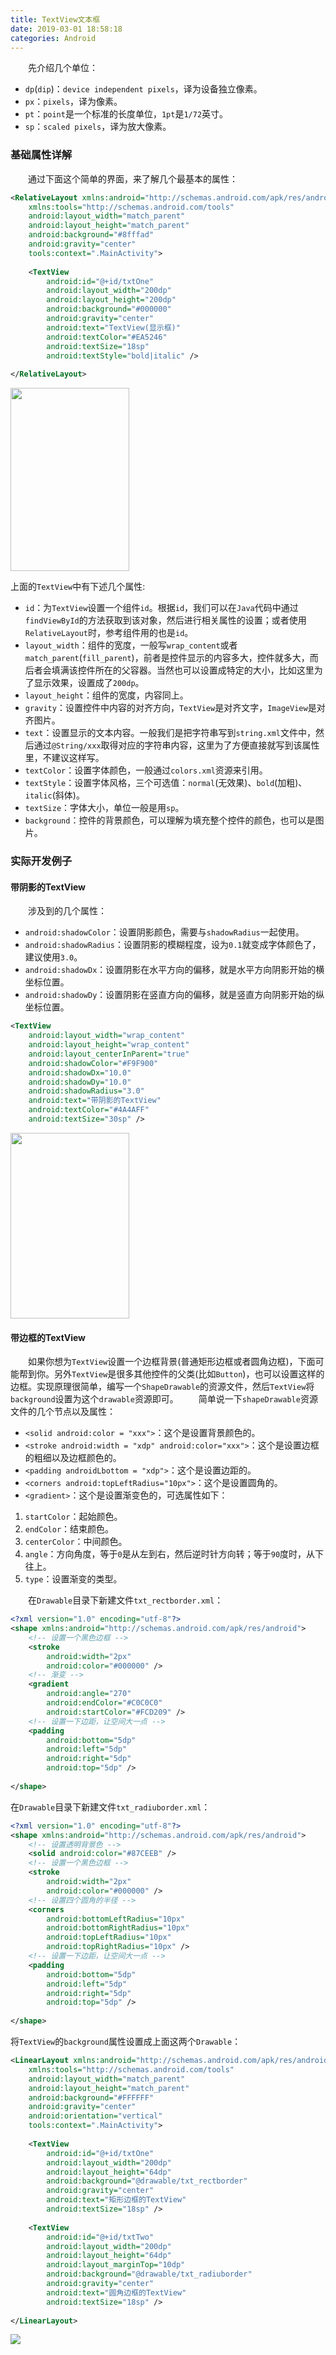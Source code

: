 ```yaml
---
title: TextView文本框
date: 2019-03-01 18:58:18
categories: Android
---
```

&emsp;&emsp;先介绍几个单位：

- `dp`(`dip`)：`device independent pixels`，译为设备独立像素。
- `px`：`pixels`，译为像素。
- `pt`：`point`是一个标准的长度单位，`1pt`是`1/72`英寸。
- `sp`：`scaled pixels`，译为放大像素。

### 基础属性详解

&emsp;&emsp;通过下面这个简单的界面，来了解几个最基本的属性：

``` xml
<RelativeLayout xmlns:android="http://schemas.android.com/apk/res/android"
    xmlns:tools="http://schemas.android.com/tools"
    android:layout_width="match_parent"
    android:layout_height="match_parent"
    android:background="#8fffad"
    android:gravity="center"
    tools:context=".MainActivity">
​
    <TextView
        android:id="@+id/txtOne"
        android:layout_width="200dp"
        android:layout_height="200dp"
        android:background="#000000"
        android:gravity="center"
        android:text="TextView(显示框)"
        android:textColor="#EA5246"
        android:textSize="18sp"
        android:textStyle="bold|italic" />
​
</RelativeLayout>
```

<img src="./TextView文本框/1.png" height="293" width="190">

上面的`TextView`中有下述几个属性:

- `id`：为`TextView`设置一个组件`id`。根据`id`，我们可以在`Java`代码中通过`findViewById`的方法获取到该对象，然后进行相关属性的设置；或者使用`RelativeLayout`时，参考组件用的也是`id`。
- `layout_width`：组件的宽度，一般写`wrap_content`或者`match_parent`(`fill_parent`)，前者是控件显示的内容多大，控件就多大，而后者会填满该控件所在的父容器。当然也可以设置成特定的大小，比如这里为了显示效果，设置成了`200dp`。
- `layout_height`：组件的宽度，内容同上。
- `gravity`：设置控件中内容的对齐方向，`TextView`是对齐文字，`ImageView`是对齐图片。
- `text`：设置显示的文本内容。一般我们是把字符串写到`string.xml`文件中，然后通过`@String/xxx`取得对应的字符串内容，这里为了方便直接就写到该属性里，不建议这样写。
- `textColor`：设置字体颜色，一般通过`colors.xml`资源来引用。
- `textStyle`：设置字体风格，三个可选值：`normal`(无效果)、`bold`(加粗)、`italic`(斜体)。
- `textSize`：字体大小，单位一般是用`sp`。
- `background`：控件的背景颜色，可以理解为填充整个控件的颜色，也可以是图片。

### 实际开发例子

#### 带阴影的TextView

&emsp;&emsp;涉及到的几个属性：

- `android:shadowColor`：设置阴影颜色，需要与`shadowRadius`一起使用。
- `android:shadowRadius`：设置阴影的模糊程度，设为`0.1`就变成字体颜色了，建议使用`3.0`。
- `android:shadowDx`：设置阴影在水平方向的偏移，就是水平方向阴影开始的横坐标位置。
- `android:shadowDy`：设置阴影在竖直方向的偏移，就是竖直方向阴影开始的纵坐标位置。

``` xml
<TextView
    android:layout_width="wrap_content"
    android:layout_height="wrap_content"
    android:layout_centerInParent="true"
    android:shadowColor="#F9F900"
    android:shadowDx="10.0"
    android:shadowDy="10.0"
    android:shadowRadius="3.0"
    android:text="带阴影的TextView"
    android:textColor="#4A4AFF"
    android:textSize="30sp" />
```

<img src="./TextView文本框/2.png" height="297" width="190">

#### 带边框的TextView

&emsp;&emsp;如果你想为`TextView`设置一个边框背景(普通矩形边框或者圆角边框)，下面可能帮到你。另外`TextView`是很多其他控件的父类(比如`Button`)，也可以设置这样的边框。实现原理很简单，编写一个`ShapeDrawable`的资源文件，然后`TextView`将`background`设置为这个`drawable`资源即可。
&emsp;&emsp;简单说一下`shapeDrawable`资源文件的几个节点以及属性：

- `<solid android:color = "xxx">`：这个是设置背景颜色的。
- `<stroke android:width = "xdp" android:color="xxx">`：这个是设置边框的粗细以及边框颜色的。
- `<padding androidLbottom = "xdp">`：这个是设置边距的。
- `<corners android:topLeftRadius="10px">`：这个是设置圆角的。
- `<gradient>`：这个是设置渐变色的，可选属性如下：

1. `startColor`：起始颜色。
2. `endColor`：结束颜色。
3. `centerColor`：中间颜色。
4. `angle`：方向角度，等于`0`是从左到右，然后逆时针方向转；等于`90`度时，从下往上。
5. `type`：设置渐变的类型。

&emsp;&emsp;在`Drawable`目录下新建文件`txt_rectborder.xml`：

``` xml
<?xml version="1.0" encoding="utf-8"?>
<shape xmlns:android="http://schemas.android.com/apk/res/android">
    <!-- 设置一个黑色边框 -->
    <stroke
        android:width="2px"
        android:color="#000000" />
    <!-- 渐变 -->
    <gradient
        android:angle="270"
        android:endColor="#C0C0C0"
        android:startColor="#FCD209" />
    <!-- 设置一下边距，让空间大一点 -->
    <padding
        android:bottom="5dp"
        android:left="5dp"
        android:right="5dp"
        android:top="5dp" />
​
</shape>
```

在`Drawable`目录下新建文件`txt_radiuborder.xml`：

``` xml
<?xml version="1.0" encoding="utf-8"?>
<shape xmlns:android="http://schemas.android.com/apk/res/android">
    <!-- 设置透明背景色 -->
    <solid android:color="#87CEEB" />
    <!-- 设置一个黑色边框 -->
    <stroke
        android:width="2px"
        android:color="#000000" />
    <!-- 设置四个圆角的半径 -->
    <corners
        android:bottomLeftRadius="10px"
        android:bottomRightRadius="10px"
        android:topLeftRadius="10px"
        android:topRightRadius="10px" />
    <!-- 设置一下边距，让空间大一点 -->
    <padding
        android:bottom="5dp"
        android:left="5dp"
        android:right="5dp"
        android:top="5dp" />
​
</shape>
```

将`TextView`的`background`属性设置成上面这两个`Drawable`：

``` xml
<LinearLayout xmlns:android="http://schemas.android.com/apk/res/android"
    xmlns:tools="http://schemas.android.com/tools"
    android:layout_width="match_parent"
    android:layout_height="match_parent"
    android:background="#FFFFFF"
    android:gravity="center"
    android:orientation="vertical"
    tools:context=".MainActivity">
​
    <TextView
        android:id="@+id/txtOne"
        android:layout_width="200dp"
        android:layout_height="64dp"
        android:background="@drawable/txt_rectborder"
        android:gravity="center"
        android:text="矩形边框的TextView"
        android:textSize="18sp" />
​
    <TextView
        android:id="@+id/txtTwo"
        android:layout_width="200dp"
        android:layout_height="64dp"
        android:layout_marginTop="10dp"
        android:background="@drawable/txt_radiuborder"
        android:gravity="center"
        android:text="圆角边框的TextView"
        android:textSize="18sp" />
​
</LinearLayout>
```

<img src="./TextView文本框/3.png">